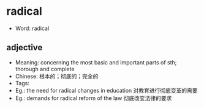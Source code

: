# radical

- Word: radical

## adjective

- Meaning: concerning the most basic and important parts of sth; thorough and complete
- Chinese: 根本的；彻底的；完全的
- Tags: 
- Eg.: the need for radical changes in education 对教育进行彻底变革的需要
- Eg.: demands for radical reform of the law 彻底改变法律的要求

